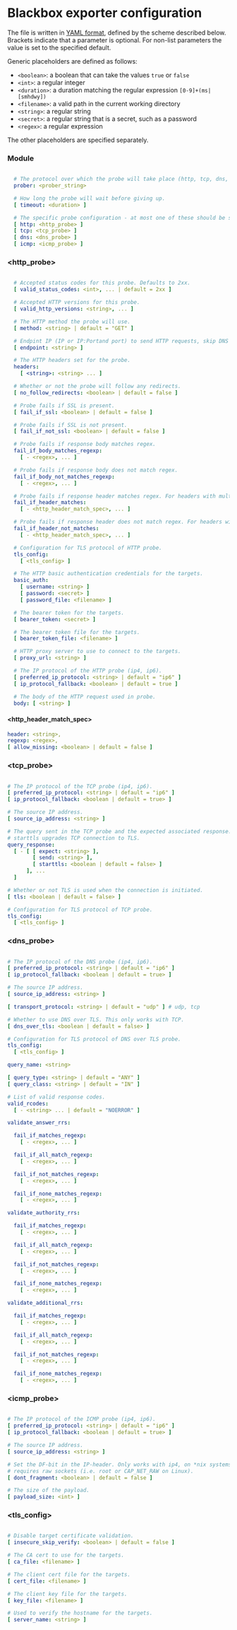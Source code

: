 # Blackbox exporter configuration

The file is written in [YAML format](http://en.wikipedia.org/wiki/YAML), defined by the scheme described below.
Brackets indicate that a parameter is optional.
For non-list parameters the value is set to the specified default.

Generic placeholders are defined as follows:

* `<boolean>`: a boolean that can take the values `true` or `false`
* `<int>`: a regular integer
* `<duration>`: a duration matching the regular expression `[0-9]+(ms|[smhdwy])`
* `<filename>`: a valid path in the current working directory
* `<string>`: a regular string
* `<secret>`: a regular string that is a secret, such as a password
* `<regex>`: a regular expression

The other placeholders are specified separately.

### Module
```yml

  # The protocol over which the probe will take place (http, tcp, dns, icmp).
  prober: <prober_string>

  # How long the probe will wait before giving up.
  [ timeout: <duration> ]

  # The specific probe configuration - at most one of these should be specified.
  [ http: <http_probe> ]
  [ tcp: <tcp_probe> ]
  [ dns: <dns_probe> ]
  [ icmp: <icmp_probe> ]

```

### <http_probe>
```yml

  # Accepted status codes for this probe. Defaults to 2xx.
  [ valid_status_codes: <int>, ... | default = 2xx ]

  # Accepted HTTP versions for this probe.
  [ valid_http_versions: <string>, ... ]

  # The HTTP method the probe will use.
  [ method: <string> | default = "GET" ]

  # Endpint IP (IP or IP:Portand port) to send HTTP requests, skip DNS lookup.
  [ endpoint: <string> ]

  # The HTTP headers set for the probe.
  headers:
    [ <string>: <string> ... ]

  # Whether or not the probe will follow any redirects.
  [ no_follow_redirects: <boolean> | default = false ]

  # Probe fails if SSL is present.
  [ fail_if_ssl: <boolean> | default = false ]

  # Probe fails if SSL is not present.
  [ fail_if_not_ssl: <boolean> | default = false ]

  # Probe fails if response body matches regex.
  fail_if_body_matches_regexp:
    [ - <regex>, ... ]

  # Probe fails if response body does not match regex.
  fail_if_body_not_matches_regexp:
    [ - <regex>, ... ]

  # Probe fails if response header matches regex. For headers with multiple values, fails if *at least one* matches.
  fail_if_header_matches:
    [ - <http_header_match_spec>, ... ]

  # Probe fails if response header does not match regex. For headers with multiple values, fails if *none* match.
  fail_if_header_not_matches:
    [ - <http_header_match_spec>, ... ]

  # Configuration for TLS protocol of HTTP probe.
  tls_config:
    [ <tls_config> ]

  # The HTTP basic authentication credentials for the targets.
  basic_auth:
    [ username: <string> ]
    [ password: <secret> ]
    [ password_file: <filename> ]

  # The bearer token for the targets.
  [ bearer_token: <secret> ]

  # The bearer token file for the targets.
  [ bearer_token_file: <filename> ]

  # HTTP proxy server to use to connect to the targets.
  [ proxy_url: <string> ]

  # The IP protocol of the HTTP probe (ip4, ip6).
  [ preferred_ip_protocol: <string> | default = "ip6" ]
  [ ip_protocol_fallback: <boolean> | default = true ]

  # The body of the HTTP request used in probe.
  body: [ <string> ]


```

#### <http_header_match_spec>

```yml
header: <string>,
regexp: <regex>,
[ allow_missing: <boolean> | default = false ]
```

### <tcp_probe>

```yml

# The IP protocol of the TCP probe (ip4, ip6).
[ preferred_ip_protocol: <string> | default = "ip6" ]
[ ip_protocol_fallback: <boolean | default = true> ]

# The source IP address.
[ source_ip_address: <string> ]

# The query sent in the TCP probe and the expected associated response.
# starttls upgrades TCP connection to TLS.
query_response:
  [ - [ [ expect: <string> ],
        [ send: <string> ],
        [ starttls: <boolean | default = false> ]
      ], ...
  ]

# Whether or not TLS is used when the connection is initiated.
[ tls: <boolean | default = false> ]

# Configuration for TLS protocol of TCP probe.
tls_config:
  [ <tls_config> ]

```

### <dns_probe>

```yml

# The IP protocol of the DNS probe (ip4, ip6).
[ preferred_ip_protocol: <string> | default = "ip6" ]
[ ip_protocol_fallback: <boolean | default = true> ]

# The source IP address.
[ source_ip_address: <string> ]

[ transport_protocol: <string> | default = "udp" ] # udp, tcp

# Whether to use DNS over TLS. This only works with TCP.
[ dns_over_tls: <boolean | default = false> ]

# Configuration for TLS protocol of DNS over TLS probe.
tls_config:
  [ <tls_config> ]

query_name: <string>

[ query_type: <string> | default = "ANY" ]
[ query_class: <string> | default = "IN" ]

# List of valid response codes.
valid_rcodes:
  [ - <string> ... | default = "NOERROR" ]

validate_answer_rrs:

  fail_if_matches_regexp:
    [ - <regex>, ... ]

  fail_if_all_match_regexp:
    [ - <regex>, ... ]

  fail_if_not_matches_regexp:
    [ - <regex>, ... ]

  fail_if_none_matches_regexp:
    [ - <regex>, ... ]

validate_authority_rrs:

  fail_if_matches_regexp:
    [ - <regex>, ... ]

  fail_if_all_match_regexp:
    [ - <regex>, ... ]

  fail_if_not_matches_regexp:
    [ - <regex>, ... ]

  fail_if_none_matches_regexp:
    [ - <regex>, ... ]

validate_additional_rrs:

  fail_if_matches_regexp:
    [ - <regex>, ... ]

  fail_if_all_match_regexp:
    [ - <regex>, ... ]

  fail_if_not_matches_regexp:
    [ - <regex>, ... ]

  fail_if_none_matches_regexp:
    [ - <regex>, ... ]

```

### <icmp_probe>

```yml

# The IP protocol of the ICMP probe (ip4, ip6).
[ preferred_ip_protocol: <string> | default = "ip6" ]
[ ip_protocol_fallback: <boolean | default = true> ]

# The source IP address.
[ source_ip_address: <string> ]

# Set the DF-bit in the IP-header. Only works with ip4, on *nix systems and
# requires raw sockets (i.e. root or CAP_NET_RAW on Linux).
[ dont_fragment: <boolean> | default = false ]

# The size of the payload.
[ payload_size: <int> ]

```

### <tls_config>

```yml

# Disable target certificate validation.
[ insecure_skip_verify: <boolean> | default = false ]

# The CA cert to use for the targets.
[ ca_file: <filename> ]

# The client cert file for the targets.
[ cert_file: <filename> ]

# The client key file for the targets.
[ key_file: <filename> ]

# Used to verify the hostname for the targets.
[ server_name: <string> ]

```
